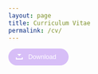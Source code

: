 ```yaml
---
layout: page
title: Curriculum Vitae
permalink: /cv/
---
```


<style>
.buttonDownload {
	display: inline-block;
	position: relative;
	padding: 10px 25px;
	border-radius: 25px;
	background-color: #d7bef7;
	color: white;
  
	font-family: sans-serif;
	text-decoration: none;
	font-size: 0.9em;
	text-align: center;
	text-indent: 15px;
}

.buttonDownload:hover {
	background-color: #333;
	color: white;
}

.buttonDownload:before, .buttonDownload:after {
	content: ' ';
	display: block;
	position: absolute;
	left: 15px;
	top: 52%;
}

/* Download box shape  */
.buttonDownload:before {
	width: 10px;
	height: 2px;
	border-style: solid;
	border-width: 0 2px 2px;
}

/* Download arrow shape */
.buttonDownload:after {
	width: 0;
	height: 0;
	margin-left: 3px;
	margin-top: -7px;
  
	border-style: solid;
	border-width: 4px 4px 0 4px;
	border-color: transparent;
	border-top-color: inherit;
	
	animation: downloadArrow 2s linear infinite;
	animation-play-state: paused;
}

.buttonDownload:hover:before {
	border-color: #d7bef7;
}

.buttonDownload:hover:after {
	border-top-color: #d7bef7;
	animation-play-state: running;
}

/* keyframes for the download icon anim */
@keyframes downloadArrow {
	/* 0% and 0.001% keyframes used as a hackish way of having the button frozen on a nice looking frame by default */
	0% {
		margin-top: -7px;
		opacity: 1;
	}
	
	0.001% {
		margin-top: -15px;
		opacity: 0;
	}
	
	50% {
		opacity: 1;
	}
	
	100% {
		margin-top: 0;
		opacity: 0;
	}
}
</style>

<a href="/assets/cv.pdf" class="buttonDownload" download="Sreekar-CV.pdf">Download</a>